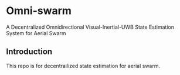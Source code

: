 # Omni-swarm
A Decentralized Omnidirectional Visual-Inertial-UWB State Estimation System for Aerial Swarm

## Introduction

This repo is for decentrailized state estimation for aerial swarm. 